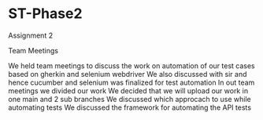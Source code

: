 # ST-Phase2
 Assignment 2
 
Team Meetings

We held team meetings to discuss the work on automation of our test cases based on gherkin and selenium webdriver
We also discussed with sir and hence cucumber and selenium was finalized for test automation
In out team meetings we divided our work
We decided that we will upload our work in one main and 2 sub branches
We discussed which approcach to use while automating tests
We discussed the framework for automating the API tests
